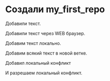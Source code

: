 ﻿# Создали my_first_repo

Добавили текст.

Добавили текст через WEB браузер.


Добавим текст локально.

Добавим всякий текст в новой ветке.


Добавил локальный конфликт

И разрешаем локальный конфликт.